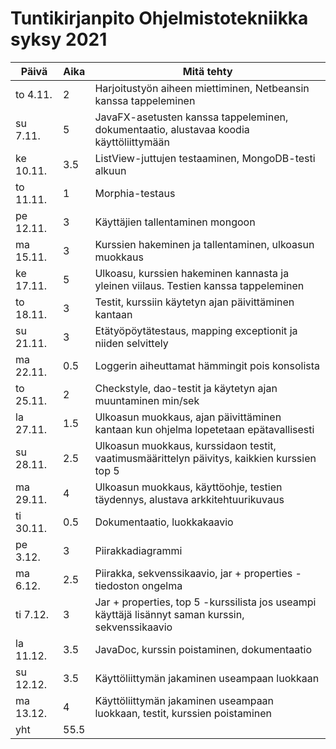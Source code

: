 # Tuntikirjanpito Ohjelmistotekniikka syksy 2021

| Päivä | Aika | Mitä tehty |
|---|---|---|
to 4.11.|2|Harjoitustyön aiheen miettiminen, Netbeansin kanssa tappeleminen
su 7.11.|5|JavaFX-asetusten kanssa tappeleminen, dokumentaatio, alustavaa koodia käyttöliittymään
ke 10.11.|3.5|ListView-juttujen testaaminen, MongoDB-testi alkuun
to 11.11.|1|Morphia-testaus
pe 12.11.|3|Käyttäjien tallentaminen mongoon
ma 15.11.|3|Kurssien hakeminen ja tallentaminen, ulkoasun muokkaus
ke 17.11.|5|Ulkoasu, kurssien hakeminen kannasta ja yleinen viilaus. Testien kanssa tappeleminen
to 18.11.|3|Testit, kurssiin käytetyn ajan päivittäminen kantaan
su 21.11.|3|Etätyöpöytätestaus, mapping exceptionit ja niiden selvittely
ma 22.11.|0.5|Loggerin aiheuttamat hämmingit pois konsolista
to 25.11.|2|Checkstyle, dao-testit ja käytetyn ajan muuntaminen min/sek
la 27.11.|1.5|Ulkoasun muokkaus, ajan päivittäminen kantaan kun ohjelma lopetetaan epätavallisesti
su 28.11.|2.5|Ulkoasun muokkaus, kurssidaon testit, vaatimusmäärittelyn päivitys, kaikkien kurssien top 5
ma 29.11.|4|Ulkoasun muokkaus, käyttöohje, testien täydennys, alustava arkkitehtuurikuvaus
ti 30.11.|0.5|Dokumentaatio, luokkakaavio
pe 3.12.|3|Piirakkadiagrammi
ma 6.12.|2.5|Piirakka, sekvenssikaavio, jar + properties -tiedoston ongelma
ti 7.12.|3|Jar + properties, top 5 -kurssilista jos useampi käyttäjä lisännyt saman kurssin, sekvenssikaavio
la 11.12.|3.5|JavaDoc, kurssin poistaminen, dokumentaatio
su 12.12.|3.5|Käyttöliittymän jakaminen useampaan luokkaan
ma 13.12.|4|Käyttöliittymän jakaminen useampaan luokkaan, testit, kurssien poistaminen
|yht|55.5|
